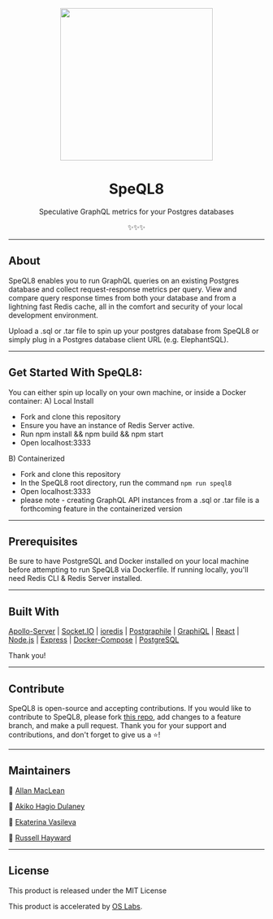 <p align="center">
<img src="https://cdn.discordapp.com/attachments/825525502444961872/849873256672002068/SpeQL81.png" width="300" />
</p>
<h1 align ="center">SpeQL8</h1>
<p align="center">Speculative GraphQL metrics for your Postgres databases</p>
<p align="center">✨✨✨</p>

___
## About
SpeQL8 enables you to run GraphQL queries on an existing Postgres database and collect request-response metrics per query.  View and compare query response times from both your database and from a lightning fast Redis cache, all in the comfort and security of your local development environment.

Upload a .sql or .tar file to spin up your postgres database from SpeQL8 or simply plug in a Postgres database client URL (e.g. ElephantSQL).

___
## Get Started With SpeQL8:
You can either spin up locally on your own machine, or inside a Docker container:
A) Local Install
* Fork and clone this repository
* Ensure you have an instance of Redis Server active.
* Run npm install && npm build && npm start
* Open localhost:3333

B) Containerized
* Fork and clone this repository
* In the SpeQL8 root directory, run the command `npm run speql8`
* Open localhost:3333
* please note - creating GraphQL API instances from a .sql or .tar file is a forthcoming feature in the containerized version
___
## Prerequisites
Be sure to have PostgreSQL and Docker installed on your local machine before attempting to run SpeQL8 via Dockerfile. If running locally, you'll need Redis CLI & Redis Server installed.
___
## Built With
[Apollo-Server](https://www.apollographql.com/docs/apollo-server/) | [Socket.IO](https://socket.io) | [ioredis](https://docs.redislabs.com/latest/rs/references/client_references/client_ioredis/) | [Postgraphile](https://www.graphile.org/postgraphile/) | [GraphiQL](https://github.com/graphql/graphiql) | [React](https://reactjs.org) | [Node.js](node.js) | [Express](https://expressjs.com) | [Docker-Compose](https://docs.docker.com/compose/) | [PostgreSQL](https://www.postgresql.org)

Thank you!
___
## Contribute
SpeQL8 is open-source and accepting contributions. If you would like to contribute to SpeQL8, please fork [this repo](https://github.com/oslabs-beta/SpeQL8), add changes to a feature branch, and make a pull request. Thank you for your support and contributions, and don't forget to give us a ⭐!
___
## Maintainers
🌠 [Allan MacLean](https://github.com/allanmaclean)

🌠 [Akiko Hagio Dulaney](https://github.com/akikoinhd)

🌠 [Ekaterina Vasileva](https://github.com/vs-kat)

🌠 [Russell Hayward](https://github.com/russdawg44)

___

## License
This product is released under the MIT License

This product is accelerated by [OS Labs](https://opensourcelabs.io/).
